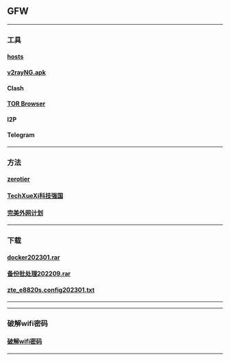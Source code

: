 ## GFW
----------------------------------------------------------------

### 工具

#### [hosts](https://mokk731.github.io/txt/hosts.txt)


#### [v2rayNG.apk](https://mokk731.github.io/apk/v2rayNG_v1.6.28_202201.apk)


#### Clash

#### [TOR Browser](https://www.torproject.org/zh-CN/)

#### I2P

#### Telegram

--------------------------------------------------------------------------

### 方法

#### [zerotier](https://mokk731.github.io/md/zerotier)

#### [TechXueXi科技强国](https://mokk731.github.io/md/xxqg)

#### [完美外网计划](https://mokk731.github.io/txt/完美外网计划.txt)

--------------------------------------------------------------------------

### 下载

#### [docker202301.rar](https://mokk731.github.io/ziprar/docker202301.rar)

#### [备份批处理202209.rar](https://mokk731.github.io/ziprar/备份批处理202209.rar)

#### [zte_e8820s.config202301.txt](https://mokk731.github.io/txt/zte_e8820s.config202301.txt)


--------------------------------------------------------------------------


--------------------------------------------------------------------------

### 破解wifi密码

#### [破解wifi密码](https://mokk731.github.io/txt/破解wifi密码.txt)


--------------------------------------------------------------------------

